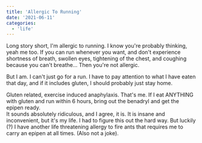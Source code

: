 ```yaml
---
title: 'Allergic To Running'
date: '2021-06-11'
categories:
  - 'life'
---
```


Long story short, I'm allergic to running. I know you're probably thinking, yeah me too. If you can run whenever you want, and don't experience shortness of breath, swollen eyes, tightening of the chest, and coughing because you can't breathe... Then you're not allergic.

But I am. I can't just go for a run. I have to pay attention to what I have eaten that day, and if it includes gluten, I should probably just stay home.

Gluten related, exercise induced anaphylaxis. That's me. If I eat ANYTHING with gluten and run within 6 hours, bring out the benadryl and get the epipen ready.  
It sounds absolutely ridiculous, and I agree, it is. It is insane and inconvenient, but it's my life. I had to figure this out the hard way. But luckily (?) I have another life threatening allergy to fire ants that requires me to carry an epipen at all times. (Also not a joke).
